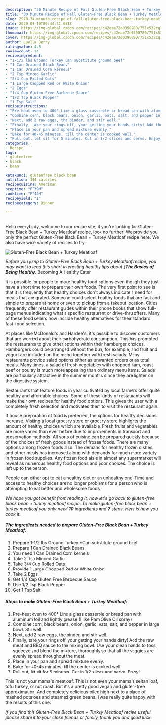 ```yaml
---
description: "30 Minute Recipe of Fall Gluten-Free Black Bean + Turkey Meatloaf"
title: "30 Minute Recipe of Fall Gluten-Free Black Bean + Turkey Meatloaf"
slug: 2970-30-minute-recipe-of-fall-gluten-free-black-bean-turkey-meatloaf
date: 2020-09-10T09:44:31.661Z
image: https://img-global.cpcdn.com/recipes/c42eae72e0390780/751x532cq70/gluten-free-black-bean-turkey-meatloaf-recipe-main-photo.jpg
thumbnail: https://img-global.cpcdn.com/recipes/c42eae72e0390780/751x532cq70/gluten-free-black-bean-turkey-meatloaf-recipe-main-photo.jpg
cover: https://img-global.cpcdn.com/recipes/c42eae72e0390780/751x532cq70/gluten-free-black-bean-turkey-meatloaf-recipe-main-photo.jpg
author: Luella Berry
ratingvalue: 4.8
reviewcount: 14
recipeingredient:
- "1-1/2 lbs Ground Turkey Can substitute ground beef"
- "1 Can Drained Black Beans"
- "1 Can Drained Corn kernels"
- "2 Tsp Minced Garlic"
- "3/4 Cup Rolled Oats"
- "1 Large Chopped Red or White Onion"
- "2 Eggs"
- "1/4 Cup Gluten Free Barbecue Sauce"
- "1/2 Tsp Black Pepper"
- "1 Tsp Salt"
recipeinstructions:
- "Pre-heat oven to 400° Line a glass casserole or bread pan with aluminum foil and lightly grease (I like Pam Olive Oil spray)"
- "Combine corn, black beans, onion, garlic, oats, salt, and pepper in large bowl. Stir well."
- "Next, add 2 raw eggs, the binder, and stir well."
- "Finally, take your rings off, your getting your hands dirty! Add the raw meat and BBQ sauce to the mixing bowl. Use your clean hands to toss, squeeze and blend the mixture, thoroughly so that all the veggies are evenly spread throughout the meat."
- "Place in your pan and spread mixture evenly."
- "Bake for 40-45 minutes, till the center is cooked well."
- "Pull out, let sit for 5 minutes. Cut in 1/2 slices and serve. Enjoy!"
categories:
- Recipe
tags:
- glutenfree
- black
- bean

katakunci: glutenfree black bean 
nutrition: 104 calories
recipecuisine: American
preptime: "PT39M"
cooktime: "PT42M"
recipeyield: "1"
recipecategory: Dinner

---
```

<br>
Hello everybody, welcome to our recipe site, if you're looking for Gluten-Free Black Bean + Turkey Meatloaf recipe, look no further! We provide you only the perfect Gluten-Free Black Bean + Turkey Meatloaf recipe here. We also have wide variety of recipes to try.
<br>


![Gluten-Free Black Bean + Turkey Meatloaf](https://img-global.cpcdn.com/recipes/c42eae72e0390780/751x532cq70/gluten-free-black-bean-turkey-meatloaf-recipe-main-photo.jpg)

<i>Before you jump to Gluten-Free Black Bean + Turkey Meatloaf recipe, you may want to read this short interesting healthy tips about {<strong>The Basics of Being Healthy</strong>.</i>
Becoming A Healthy Eater

It is possible for people to make healthy food options even though they just have a short time to prepare their own foods. The very first point to see is that it is frequently that healthy choices don't always indicate a need for meals that are grated. Someone could select healthy foods that are fast and simple to prepare at home or even to pickup from a takeout location. Cities frequently offer restaurant guides within their phone books that show full-page menus indicating what a specific restaurant or drive-thru offers. Many of these food sellers now include healthy alternatives for their standard fast-food selection.

At places like McDonald's and Hardee's, it's possible to discover customers that are worried about their carbohydrate consumption.  This has prompted the restaurants to give other options within their hamburger choices. Hamburgers could be arranged without the bun, for example, and fruit and yogurt are included on the menu together with fresh salads. Many restaurants provide salad options either as unwanted orders or as total meals. Many times, a salad of fresh vegetables with chopped ham, roast beef or poultry is much more appealing than ordinary menu items.  Salads are particularly attractive in the summer months since they are lighter on the digestive system.

Restaurants that feature foods in year cultivated by local farmers offer quite healthy and affordable choices. Some of these kinds of restaurants will make their own recipes for healthy food options.  This gives the user with a completely fresh selection and motivates them to visit the restaurant again.

If house preparation of food is preferred, the options for healthy decisions increase. Visiting a local grocery store or grocery store highlights the amount of healthy choices which are available. Fresh fruits and vegetables are more varied than ever before due to improvements in transport and preservation methods.  All sorts of cuisine can be prepared quickly because of the choices of fresh goods instead of frozen foods. There are many options among frozen foods also. The demand for healthy frozen dishes and other meals has increased along with demands for much more variety in frozen food supplies. Any frozen food aisle in almost any supermarket will reveal as numerous healthy food options and poor choices. The choice is left up to the person.

People can either opt to eat a healthy diet or an unhealthy one. Time and access to healthy choices are no longer problems for a person who is attempting to eat better and wholesome foods.


<i>We hope you got benefit from reading it, now let's go back to gluten-free black bean + turkey meatloaf recipe. To make gluten-free black bean + turkey meatloaf you only need <strong>10</strong> ingredients and <strong>7</strong> steps. Here is how you cook it.
</i>

##### The ingredients needed to prepare Gluten-Free Black Bean + Turkey Meatloaf:

1. Prepare 1-1/2 lbs Ground Turkey *Can substitute ground beef
1. Prepare 1 Can Drained Black Beans
1. You need 1 Can Drained Corn kernels
1. Take 2 Tsp Minced Garlic
1. Take 3/4 Cup Rolled Oats
1. Provide 1 Large Chopped Red or White Onion
1. Take 2 Eggs
1. Get 1/4 Cup Gluten Free Barbecue Sauce
1. Use 1/2 Tsp Black Pepper
1. Get 1 Tsp Salt


##### Steps to make Gluten-Free Black Bean + Turkey Meatloaf:

1. Pre-heat oven to 400° Line a glass casserole or bread pan with aluminum foil and lightly grease (I like Pam Olive Oil spray)
1. Combine corn, black beans, onion, garlic, oats, salt, and pepper in large bowl. Stir well.
1. Next, add 2 raw eggs, the binder, and stir well.
1. Finally, take your rings off, your getting your hands dirty! Add the raw meat and BBQ sauce to the mixing bowl. Use your clean hands to toss, squeeze and blend the mixture, thoroughly so that all the veggies are evenly spread throughout the meat.
1. Place in your pan and spread mixture evenly.
1. Bake for 40-45 minutes, till the center is cooked well.
1. Pull out, let sit for 5 minutes. Cut in 1/2 slices and serve. Enjoy!


This is not your mama&#39;s meatloaf. This is not even your mama&#39;s seitan loaf, tofu turkey, or nut roast. But it&#39;s a pretty good vegan and gluten-free approximation. And completely delicious piled high next to a place of mashed potatoes and steamed green beans. I was really quite happy with the results of this one. 

<i>If you find this Gluten-Free Black Bean + Turkey Meatloaf recipe useful please share it to your close friends or family, thank you and good luck.</i>
